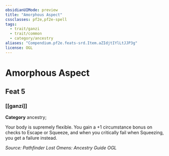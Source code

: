 ```yaml
---
obsidianUIMode: preview
title: "Amorphous Aspect"
cssclasses: pf2e,pf2e-spell
tags:
  - trait/ganzi
  - trait/common
  - category/ancestry
aliases: "Compendium.pf2e.feats-srd.Item.aZIdjtIYlLtJJP3g"
license: OGL
---
```

# Amorphous Aspect
## Feat 5
### [[ganzi]]

**Category** ancestry; 




Your body is supremely flexible. You gain a +1 circumstance bonus on checks to Escape or Squeeze, and when you critically fail when Squeezing, you get a failure instead.

*Source: Pathfinder Lost Omens: Ancestry Guide*
*OGL*